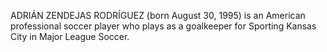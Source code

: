 ADRIÁN ZENDEJAS RODRÍGUEZ (born August 30, 1995) is an American professional soccer player who plays as a goalkeeper for Sporting Kansas City in Major League Soccer.
